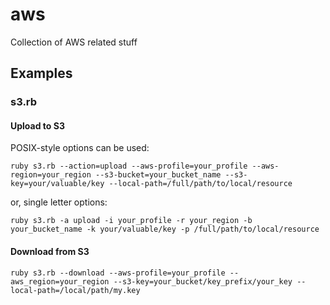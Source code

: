 # aws
Collection of AWS related stuff

## Examples

### s3.rb

#### Upload to S3

POSIX-style options can be used:
```shell
ruby s3.rb --action=upload --aws-profile=your_profile --aws-region=your_region --s3-bucket=your_bucket_name --s3-key=your/valuable/key --local-path=/full/path/to/local/resource
```
or, single letter options:
```shell
ruby s3.rb -a upload -i your_profile -r your_region -b your_bucket_name -k your/valuable/key -p /full/path/to/local/resource
```
#### Download from S3

```shell
ruby s3.rb --download --aws-profile=your_profile --aws_region=your_region --s3-key=your_bucket/key_prefix/your_key --local-path=/local/path/my.key
```
